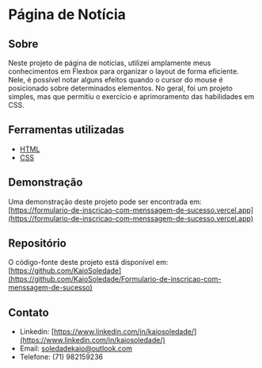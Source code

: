# Página de Notícia

## Sobre
Neste projeto de página de notícias, utilizei amplamente meus conhecimentos em Flexbox para organizar o layout de forma eficiente. Nele, é possível notar alguns efeitos quando o cursor do mouse é posicionado sobre determinados elementos. No geral, foi um projeto simples, mas que permitiu o exercício e aprimoramento das habilidades em CSS.

## Ferramentas utilizadas

- [HTML](https://developer.mozilla.org/pt-BR/docs/Web/HTML)
- [CSS](https://developer.mozilla.org/pt-BR/docs/Web/CSS)

## Demonstração

Uma demonstração deste projeto pode ser encontrada em: [https://formulario-de-inscricao-com-menssagem-de-sucesso.vercel.app](https://formulario-de-inscricao-com-menssagem-de-sucesso.vercel.app)

## Repositório

O código-fonte deste projeto está disponível em: [https://github.com/KaioSoledade](https://github.com/KaioSoledade/Formulario-de-inscricao-com-menssagem-de-sucesso)

## Contato

- Linkedin: [https://www.linkedin.com/in/kaiosoledade/](https://www.linkedin.com/in/kaiosoledade/)
- Email: soledadekaio@outlook.com
- Telefone: (71) 982159236

